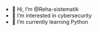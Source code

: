 - 👋 Hi, I’m @Reha-sistematik
- 👀 I’m interested in cybersecurity
- 🌱 I’m currently learning Python


<!---
Reha-sistematik/Reha-sistematik is a ✨ special ✨ repository because its `README.md` (this file) appears on your GitHub profile.
You can click the Preview link to take a look at your changes.
--->

